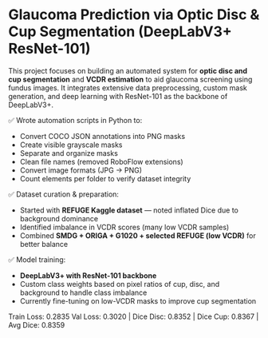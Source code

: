 # Glaucoma Prediction via Optic Disc & Cup Segmentation (DeepLabV3+ ResNet-101)

This project focuses on building an automated system for **optic disc and cup segmentation** and **VCDR estimation** to aid glaucoma screening using fundus images.
It integrates extensive data preprocessing, custom mask generation, and deep learning with ResNet-101 as the backbone of DeepLabV3+.

✅ Wrote automation scripts in Python to:
- Convert COCO JSON annotations into PNG masks  
- Create visible grayscale masks  
- Separate and organize masks  
- Clean file names (removed RoboFlow extensions)  
- Convert image formats (JPG → PNG)  
- Count elements per folder to verify dataset integrity  

✅ Dataset curation & preparation:
- Started with **REFUGE Kaggle dataset** — noted inflated Dice due to background dominance  
- Identified imbalance in VCDR scores (many low VCDR samples)  
- Combined **SMDG + ORIGA + G1020 + selected REFUGE (low VCDR)** for better balance  

✅ Model training:
- **DeepLabV3+ with ResNet-101 backbone**
- Custom class weights based on pixel ratios of cup, disc, and background to handle class imbalance  
- Currently fine-tuning on low-VCDR masks to improve cup segmentation  

Train Loss: 0.2835
Val Loss: 0.3020 | Dice Disc: 0.8352 | Dice Cup: 0.8367 | Avg Dice: 0.8359
